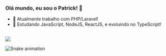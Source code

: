### Olá mundo, eu sou o Patrick! 👋 

- 🔭 Atualmente trabalho com PHP/Laravel!
- 🌱 Estudando JavaScript, NodeJS, ReactJS, e evoluindo no TypeScript!

##

  <div>
  <a href="https://www.linkedin.com/in/trickaugusto" target="_blank"><img src="https://img.shields.io/badge/-LinkedIn-%230077B5?style=for-the-badge&logo=linkedin&logoColor=white" target="_blank"></a> 
     
  ![Snake animation](https://github.com/trickaugusto/trickaugusto/blob/output/github-contribution-grid-snake.svg)

</div>
